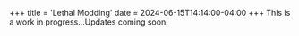 +++
title = 'Lethal Modding'
date = 2024-06-15T14:14:00-04:00
+++
This is a work in progress...Updates coming soon.